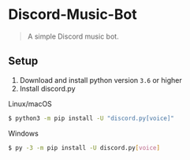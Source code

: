 # Discord-Music-Bot
> A simple Discord music bot.

## Setup
1. Download and install python version `3.6` or higher
2. Install discord.py

Linux/macOS
```sh
$ python3 -m pip install -U "discord.py[voice]"
```
Windows
```sh
$ py -3 -m pip install -U discord.py[voice]
```

